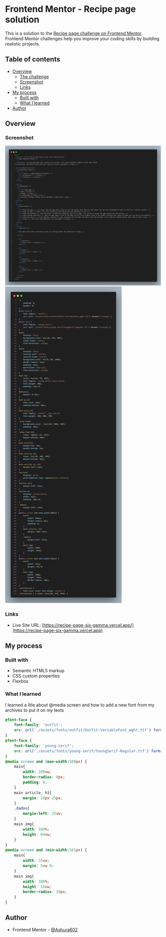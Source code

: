 # Frontend Mentor - Recipe page solution

This is a solution to the [Recipe page challenge on Frontend Mentor](https://www.frontendmentor.io/challenges/recipe-page-KiTsR8QQKm). Frontend Mentor challenges help you improve your coding skills by building realistic projects. 

## Table of contents

- [Overview](#overview)
  - [The challenge](#the-challenge)
  - [Screenshot](#screenshot)
  - [Links](#links)
- [My process](#my-process)
  - [Built with](#built-with)
  - [What I learned](#what-i-learned)
- [Author](#author)




## Overview

### Screenshot

![HTML-CODE](./assets/images/html-code.png)
![CSS-CODE](./assets/images/CSS-code.png)


### Links

- Live Site URL: [https://recipe-page-six-gamma.vercel.app/](https://recipe-page-six-gamma.vercel.app)

## My process

### Built with

- Semantic HTML5 markup
- CSS custom properties
- Flexbox

### What I learned

I learned a litle about @media screen and how to add a new font from my archives to put it on my texts


```css
@font-face {
    font-family: 'outfit';
    src: url('./assets/fonts/outfit/Outfit-VariableFont_wght.ttf') format('truetype');
}
@font-face {
    font-family: 'young-serif';
    src: url('./assets/fonts/young-serif/YoungSerif-Regular.ttf') format('truetype');
}
@media screen and (max-width:500px) {
    main{
        width: 100vw;
        border-radius: 0px;
        padding: 0;
    }
    main article, h1{
        margin: 20px 25px;
    }
    .dados{
        margin-left: 25vw;
    }
    main img{
        width: 100%;
        height: 60vw;
    }
}
@media screen and (min-width:501px) {
    main{
        width: 35vw;
        margin: 5vw 0;
    }
    main img{
        width: 100%;
        height: 16vw;
        border-radius: 10px;
    }
}
```

## Author

- Frontend Mentor - [@Ashura602](https://www.frontendmentor.io/profile/Ashura602)
